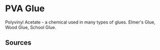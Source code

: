 # PVA Glue

Polyvinyl Acetate - a chemical used in many types of glues. Elmer's Glue, Wood Glue, School Glue.

## Sources